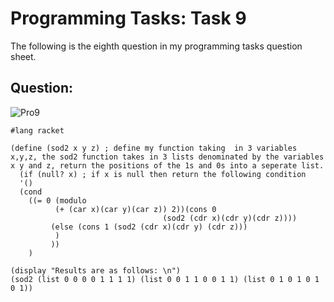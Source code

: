 # Programming Tasks: Task 9

The following is the eighth question in my programming tasks question sheet.

## Question:

![Pro9](https://imgur.com/tHHz6aS.png "Pro task9")

```
#lang racket

(define (sod2 x y z) ; define my function taking  in 3 variables x,y,z, the sod2 function takes in 3 lists denominated by the variables x y and z, return the positions of the 1s and 0s into a seperate list.
  (if (null? x) ; if x is null then return the following condition
  '()
  (cond
    ((= 0 (modulo
          (+ (car x)(car y)(car z)) 2))(cons 0
                                  (sod2 (cdr x)(cdr y)(cdr z))))
         (else (cons 1 (sod2 (cdr x)(cdr y) (cdr z)))
          )
         ))
    )

(display "Results are as follows: \n")
(sod2 (list 0 0 0 0 1 1 1 1) (list 0 0 1 1 0 0 1 1) (list 0 1 0 1 0 1 0 1))

```
